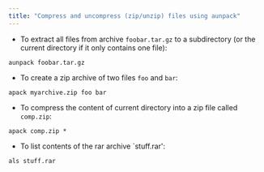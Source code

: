 ```yaml
---
title: "Compress and uncompress (zip/unzip) files using aunpack"
---
```


 * To extract all files from archive `foobar.tar.gz` to  a  subdirectory  (or the current directory if it only contains one file):
  ```
aunpack foobar.tar.gz
```
 * To create a zip archive of two files `foo` and `bar`:
```
apack myarchive.zip foo bar
```  
 * To compress the content of current directory into a zip file called `comp.zip`:
```
apack comp.zip *
``` 
 * To list contents of the rar archive `stuff.rar':
```
als stuff.rar
```
  

